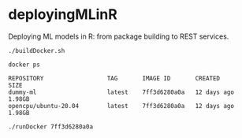 # deployingMLinR
Deploying ML models in R: from package building to REST services.



```{bash}
./buildDocker.sh 
```

```{bash}
docker ps 

REPOSITORY                  TAG       IMAGE ID       CREATED          SIZE
dummy-ml                    latest    7ff3d6280a0a   12 days ago      1.98GB
opencpu/ubuntu-20.04        latest    7ff3d6280a0a   12 days ago      1.98GB
```

```{bash}
./runDocker 7ff3d6280a0a
```
